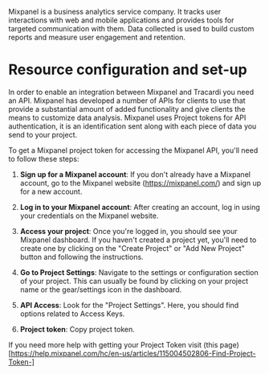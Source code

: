Mixpanel is a business analytics service company. It tracks user interactions with web and mobile applications and
provides tools for targeted communication with them. Data collected is used to build custom reports and measure user
engagement and retention.

# Resource configuration and set-up

In order to enable an integration between Mixpanel and Tracardi you need an API. Mixpanel has developed a number of APIs
for clients to use that provide a substantial amount of added functionality and give clients the means to customize data
analysis. Mixpanel uses Project tokens for API authentication, it is an identification sent along with each piece of
data you send to your project.

To get a Mixpanel project token for accessing the Mixpanel API, you'll need to follow these steps:

1. **Sign up for a Mixpanel account**: If you don't already have a Mixpanel account, go to the Mixpanel
   website (https://mixpanel.com/) and sign up for a new account.

2. **Log in to your Mixpanel account**: After creating an account, log in using your credentials on the Mixpanel website.

3. **Access your project**: Once you're logged in, you should see your Mixpanel dashboard. If you haven't created a
   project yet, you'll need to create one by clicking on the "Create Project" or "Add New Project" button and following
   the instructions.

4. **Go to Project Settings**: Navigate to the settings or configuration section of your project. This can usually be
   found by clicking on your project name or the gear/settings icon in the dashboard.

5. **API Access**: Look for the "Project Settings". Here, you should find options related to Access Keys.

6. **Project token**: Copy project token.

If you need more help with getting your Project Token visit (this
page)[https://help.mixpanel.com/hc/en-us/articles/115004502806-Find-Project-Token-]
